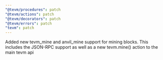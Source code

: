 ```yaml
---
"@tevm/procedures": patch
"@tevm/actions": patch
"@tevm/decorators": patch
"@tevm/errors": patch
"tevm": patch
---
```


Added new tevm_mine and anvil_mine support for mining blocks. This includes the JSON-RPC support as well as a new tevm.mine() action to the main tevm api
